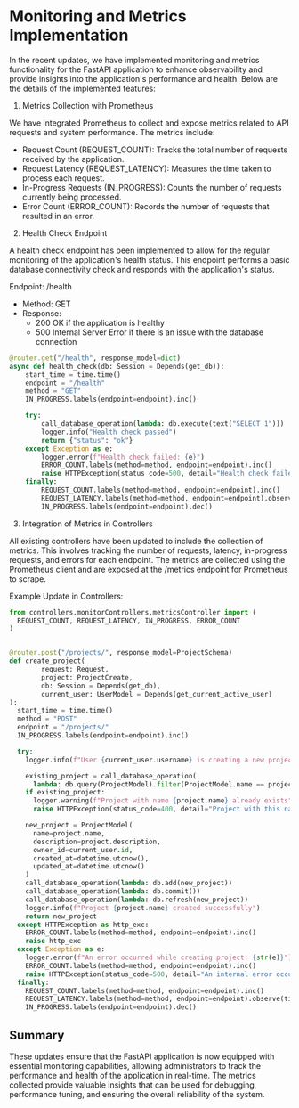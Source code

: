# Monitoring and Metrics Implementation

In the recent updates, we have implemented monitoring and metrics functionality for the FastAPI application to enhance observability and provide insights into the application's performance and health. Below are the details of the implemented features:

1. Metrics Collection with Prometheus

We have integrated Prometheus to collect and expose metrics related to API requests and system performance. The metrics include:
- Request Count (REQUEST_COUNT): Tracks the total number of requests received by the application.
- Request Latency (REQUEST_LATENCY): Measures the time taken to process each request.
- In-Progress Requests (IN_PROGRESS): Counts the number of requests currently being processed.
- Error Count (ERROR_COUNT): Records the number of requests that resulted in an error.

2. Health Check Endpoint

A health check endpoint has been implemented to allow for the regular monitoring of the application's health status. This endpoint performs a basic database connectivity check and responds with the application's status.

Endpoint: /health
- Method: GET
- Response:
  - 200 OK if the application is healthy
  - 500 Internal Server Error if there is an issue with the database connection

```python
@router.get("/health", response_model=dict)
async def health_check(db: Session = Depends(get_db)):
    start_time = time.time()
    endpoint = "/health"
    method = "GET"
    IN_PROGRESS.labels(endpoint=endpoint).inc()

    try:
        call_database_operation(lambda: db.execute(text("SELECT 1")))
        logger.info("Health check passed")
        return {"status": "ok"}
    except Exception as e:
        logger.error(f"Health check failed: {e}")
        ERROR_COUNT.labels(method=method, endpoint=endpoint).inc()
        raise HTTPException(status_code=500, detail="Health check failed")
    finally:
        REQUEST_COUNT.labels(method=method, endpoint=endpoint).inc()
        REQUEST_LATENCY.labels(method=method, endpoint=endpoint).observe(time.time() - start_time)
        IN_PROGRESS.labels(endpoint=endpoint).dec()

```

3. Integration of Metrics in Controllers

All existing controllers have been updated to include the collection of metrics. This involves tracking the number of requests, latency, in-progress requests, and errors for each endpoint. The metrics are collected using the Prometheus client and are exposed at the /metrics endpoint for Prometheus to scrape.

Example Update in Controllers:

```python
from controllers.monitorControllers.metricsController import (
  REQUEST_COUNT, REQUEST_LATENCY, IN_PROGRESS, ERROR_COUNT
)


@router.post("/projects/", response_model=ProjectSchema)
def create_project(
        request: Request,
        project: ProjectCreate,
        db: Session = Depends(get_db),
        current_user: UserModel = Depends(get_current_active_user)
):
  start_time = time.time()
  method = "POST"
  endpoint = "/projects/"
  IN_PROGRESS.labels(endpoint=endpoint).inc()

  try:
    logger.info(f"User {current_user.username} is creating a new project: {project.name}")

    existing_project = call_database_operation(
      lambda: db.query(ProjectModel).filter(ProjectModel.name == project.name).first())
    if existing_project:
      logger.warning(f"Project with name {project.name} already exists")
      raise HTTPException(status_code=400, detail="Project with this name already exists")

    new_project = ProjectModel(
      name=project.name,
      description=project.description,
      owner_id=current_user.id,
      created_at=datetime.utcnow(),
      updated_at=datetime.utcnow()
    )
    call_database_operation(lambda: db.add(new_project))
    call_database_operation(lambda: db.commit())
    call_database_operation(lambda: db.refresh(new_project))
    logger.info(f"Project {project.name} created successfully")
    return new_project
  except HTTPException as http_exc:
    ERROR_COUNT.labels(method=method, endpoint=endpoint).inc()
    raise http_exc
  except Exception as e:
    logger.error(f"An error occurred while creating project: {str(e)}")
    ERROR_COUNT.labels(method=method, endpoint=endpoint).inc()
    raise HTTPException(status_code=500, detail="An internal error occurred")
  finally:
    REQUEST_COUNT.labels(method=method, endpoint=endpoint).inc()
    REQUEST_LATENCY.labels(method=method, endpoint=endpoint).observe(time.time() - start_time)
    IN_PROGRESS.labels(endpoint=endpoint).dec()

```

## Summary
These updates ensure that the FastAPI application is now equipped with essential monitoring capabilities, allowing administrators to track the performance and health of the application in real-time. The metrics collected provide valuable insights that can be used for debugging, performance tuning, and ensuring the overall reliability of the system.